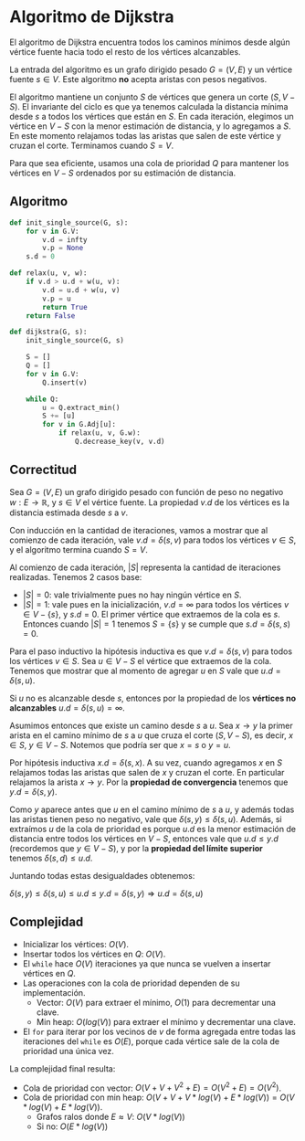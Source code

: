 # Algoritmo de Dijkstra

El algoritmo de Dijkstra encuentra todos los caminos mínimos desde algún vértice fuente hacia todo el resto de los vértices alcanzables.

La entrada del algoritmo es un grafo dirigido pesado $G=(V,E)$ y un vértice fuente $s \in V$. Este algoritmo **no** acepta aristas con pesos negativos.

El algoritmo mantiene un conjunto $S$ de vértices que genera un corte $(S, V-S)$. El invariante del ciclo es que ya tenemos calculada la distancia mínima desde $s$ a todos los vértices que están en $S$. En cada iteración, elegimos un vértice en $V-S$ con la menor estimación de distancia, y lo agregamos a $S$. En este momento relajamos todas las aristas que salen de este vértice y cruzan el corte. Terminamos cuando $S = V$.

Para que sea eficiente, usamos una cola de prioridad $Q$ para mantener los vértices en $V-S$ ordenados por su estimación de distancia.

## Algoritmo

```python
def init_single_source(G, s):
    for v in G.V:
        v.d = infty
        v.p = None
    s.d = 0

def relax(u, v, w):
    if v.d > u.d + w(u, v):
        v.d = u.d + w(u, v)
        v.p = u
        return True
    return False

def dijkstra(G, s):
    init_single_source(G, s)

    S = []
    Q = []
    for v in G.V:
        Q.insert(v)

    while Q:
        u = Q.extract_min()
        S += [u]
        for v in G.Adj[u]:
            if relax(u, v, G.w):
                Q.decrease_key(v, v.d)
```

## Correctitud

Sea $G=(V,E)$ un grafo dirigido pesado con función de peso no negativo $w:E \rightarrow \mathbb{R}$, y $s \in V$ el vértice fuente. La propiedad $v.d$ de los vértices es la distancia estimada desde $s$ a $v$.

Con inducción en la cantidad de iteraciones, vamos a mostrar que al comienzo de cada iteración, vale $v.d = \delta(s,v)$ para todos los vértices $v \in S$, y el algoritmo termina cuando $S=V$.

Al comienzo de cada iteración, $|S|$ representa la cantidad de iteraciones realizadas. Tenemos 2 casos base:

- $|S| = 0$: vale trivialmente pues no hay ningún vértice en $S$.
- $|S| = 1$: vale pues en la inicialización, $v.d = \infty$ para todos los vértices $v \in V - \lbrace s \rbrace$, y $s.d = 0$. El primer vértice que extraemos de la cola es $s$. Entonces cuando $|S| = 1$ tenemos $S = \lbrace s \rbrace$ y se cumple que $s.d = \delta(s,s) = 0$.

Para el paso inductivo la hipótesis inductiva es que $v.d = \delta(s,v)$ para todos los vértices $v \in S$. Sea $u \in V - S$ el vértice que extraemos de la cola. Tenemos que mostrar que al momento de agregar $u$ en $S$ vale que $u.d = \delta(s,u)$.

Si $u$ no es alcanzable desde $s$, entonces por la propiedad de los **vértices no alcanzables** $u.d = \delta(s,u) = \infty$.

Asumimos entonces que existe un camino desde $s$ a $u$. Sea $x \rightarrow y$ la primer arista en el camino mínimo de $s$ a $u$ que cruza el corte $(S, V-S)$, es decir, $x \in S$, $y \in V-S$. Notemos que podría ser que $x=s$ o $y=u$.

Por hipótesis inductiva $x.d = \delta(s,x)$. A su vez, cuando agregamos $x$ en $S$ relajamos todas las aristas que salen de $x$ y cruzan el corte. En particular relajamos la arista $x \rightarrow y$. Por la **propiedad de convergencia** tenemos que $y.d = \delta(s, y)$.

Como $y$ aparece antes que $u$ en el camino mínimo de $s$ a $u$, y además todas las aristas tienen peso no negativo, vale que $\delta(s,y) \leq \delta(s,u)$. Además, si extraímos $u$ de la cola de prioridad es porque $u.d$ es la menor estimación de distancia entre todos los vértices en $V-S$, entonces vale que $u.d \leq y.d$ (recordemos que $y \in V-S$), y por la **propiedad del límite superior** tenemos $\delta(s,d) \leq u.d$.

Juntando todas estas desigualdades obtenemos:

$\delta(s,y) \leq \delta(s,u) \leq u.d \leq y.d = \delta(s,y) \Rightarrow u.d = \delta(s,u)$

## Complejidad

- Inicializar los vértices: $O(V)$.
- Insertar todos los vértices en $Q$: $O(V)$.
- El `while` hace $O(V)$ iteraciones ya que nunca se vuelven a insertar vértices en $Q$.
- Las operaciones con la cola de prioridad dependen de su implementación.
    - Vector: $O(V)$ para extraer el mínimo, $O(1)$ para decrementar una clave.
    - Min heap: $O(log(V))$ para extraer el mínimo y decrementar una clave.
- El `for` para iterar por los vecinos de $v$ de forma agregada entre todas las iteraciones del `while` es $O(E)$, porque cada vértice sale de la cola de prioridad una única vez.

La complejidad final resulta:
- Cola de prioridad con vector: $O(V + V + V^2 + E) = O(V^2 + E) = O(V^2)$.
- Cola de prioridad con min heap: $O(V + V + V*log(V) + E*log(V)) = O(V*log(V) + E*log(V))$.
    - Grafos ralos donde $E \approx V$: $O(V*log(V))$
    - Si no: $O(E*log(V))$
